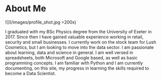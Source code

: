 # About Me

![](/images/profile_shot.jpg =200x)

I graduated with my BSc Physics degree from the University of Exeter in 2017. Since then I have gained valuable experience 
working in retail, security and small businesses. I currently work on the stock team for Lush Cosmetics, but I am looking to move into the data sector.
I am passionate about learning, data and science in general. I am well versed in spreadsheets, both Microsoft and Google based, as well as basic programming concepts. I am familiar with Python and I am currently documenting, on this site, my progress in learning the skills required to become a Data Scientist. 

